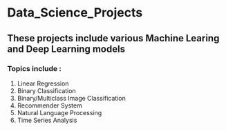 # Data_Science_Projects
## These projects include various Machine Learing and Deep Learning models
### Topics include :
1. Linear Regression
2. Binary Classification
3. Binary/Multiclass Image Classification
4. Recommender System
5. Natural Language Processing
6. Time Series Analysis
